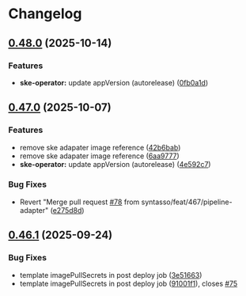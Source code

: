 # Changelog

## [0.48.0](https://github.com/syntasso/helm-charts/compare/ske-operator-0.47.0...ske-operator-v0.48.0) (2025-10-14)


### Features

* **ske-operator:** update appVersion (autorelease) ([0fb0a1d](https://github.com/syntasso/helm-charts/commit/0fb0a1d426234531006e89f67a4a6bcfd62141ac))

## [0.47.0](https://github.com/syntasso/helm-charts/compare/ske-operator-0.46.1...ske-operator-v0.47.0) (2025-10-07)


### Features

* remove ske adapater image reference ([42b6bab](https://github.com/syntasso/helm-charts/commit/42b6babe154983a59095e1d8cdfc360ef7326525))
* remove ske adapater image reference ([6aa9777](https://github.com/syntasso/helm-charts/commit/6aa97772e44eb62421d445fd4a81caa742a02877))
* **ske-operator:** update appVersion (autorelease) ([4e592c7](https://github.com/syntasso/helm-charts/commit/4e592c72dcaa2ce7512ef385336e797032c15d51))


### Bug Fixes

* Revert "Merge pull request [#78](https://github.com/syntasso/helm-charts/issues/78) from syntasso/feat/467/pipeline-adapter" ([e275d8d](https://github.com/syntasso/helm-charts/commit/e275d8d582ffbf41cc3efb28ed74937b320f2cdc))

## [0.46.1](https://github.com/syntasso/helm-charts/compare/ske-operator-0.46.0...ske-operator-v0.46.1) (2025-09-24)


### Bug Fixes

* template imagePullSecrets in post deploy job ([3e51663](https://github.com/syntasso/helm-charts/commit/3e51663cd713899c35d62781c0dcd8f95fa51fba))
* template imagePullSecrets in post deploy job ([91001f1](https://github.com/syntasso/helm-charts/commit/91001f11b0c981bd4904f00ea7e45e40c8918f98)), closes [#75](https://github.com/syntasso/helm-charts/issues/75)
